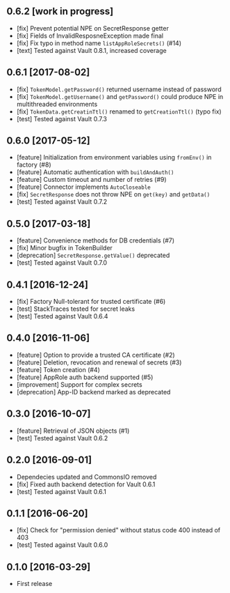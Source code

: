 ## 0.6.2 [work in progress]
* [fix] Prevent potential NPE on SecretResponse getter
* [fix] Fields of InvalidResposneException made final
* [fix] Fix typo in method name `listAppRoleSecrets()` (#14)
* [text] Tested against Vault 0.8.1, increased coverage

## 0.6.1 [2017-08-02]
* [fix] `TokenModel.getPassword()` returned username instead of password
* [fix]  `TokenModel.getUsername()` and `getPassword()` could produce NPE in multithreaded environments
* [fix] `TokenData.getCreatinTtl()` renamed to `getCreationTtl()` (typo fix)
* [test] Tested against Vault 0.7.3

## 0.6.0 [2017-05-12]
* [feature] Initialization from environment variables using `fromEnv()` in factory (#8)
* [feature] Automatic authentication with `buildAndAuth()`
* [feature] Custom timeout and number of retries (#9)
* [feature] Connector implements `AutoCloseable`
* [fix] `SecretResponse` does not throw NPE on `get(key)` and `getData()` 
* [test] Tested against Vault 0.7.2

## 0.5.0 [2017-03-18]
* [feature] Convenience methods for DB credentials (#7)
* [fix] Minor bugfix in TokenBuilder
* [deprecation] `SecretResponse.getValue()` deprecated
* [test] Tested against Vault 0.7.0

## 0.4.1 [2016-12-24]
* [fix] Factory Null-tolerant for trusted certificate (#6)
* [test] StackTraces tested for secret leaks
* [test] Tested against Vault 0.6.4

## 0.4.0 [2016-11-06]
* [feature] Option to provide a trusted CA certificate (#2)
* [feature] Deletion, revocation and renewal of secrets (#3)
* [feature] Token creation (#4)
* [feature] AppRole auth backend supported (#5)
* [improvement] Support for complex secrets
* [deprecation] App-ID backend marked as deprecated

## 0.3.0 [2016-10-07]
* [feature] Retrieval of JSON objects (#1)
* [test] Tested against Vault 0.6.2

## 0.2.0 [2016-09-01]
* Dependecies updated and CommonsIO removed
* [fix] Fixed auth backend detection for Vault 0.6.1
* [test] Tested against Vault 0.6.1

## 0.1.1 [2016-06-20]
* [fix] Check for "permission denied" without status code 400 instead of 403
* [test] Tested against Vault 0.6.0

## 0.1.0 [2016-03-29]
* First release

